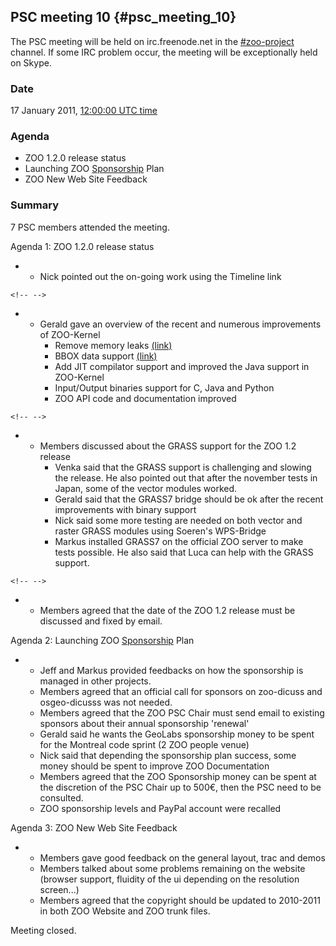 ## PSC meeting 10 {#psc_meeting_10}

The PSC meeting will be held on irc.freenode.net in the
[\#zoo-project](irc://irc.freenode.net/#zoo-project) channel. If some
IRC problem occur, the meeting will be exceptionally held on Skype.

### Date

17 January 2011, [12:00:00 UTC
time](http://www.timeanddate.com/worldclock/fixedtime.html?day=17&month=1&year=2011&hour=12&min=0&sec=0&p1=0)

### Agenda

-   ZOO 1.2.0 release status
-   Launching ZOO [Sponsorship](Sponsorship "wikilink") Plan
-   ZOO New Web Site Feedback

### Summary

7 PSC members attended the meeting.

Agenda 1: ZOO 1.2.0 release status

-   -   Nick pointed out the on-going work using the Timeline link

```{=html}
<!-- -->
```
-   -   Gerald gave an overview of the recent and numerous improvements
        of ZOO-Kernel
        -   Remove memory leaks
            [(link)](http://zoo-project.org/trac/search?q=leaks)
        -   BBOX data support
            [(link)](http://zoo-project.org/trac/wiki/ZooWebSite/ZooServices/ZCFGReference#BoundingBoxDatanode)
        -   Add JIT compilator support and improved the Java support in
            ZOO-Kernel
        -   Input/Output binaries support for C, Java and Python
        -   ZOO API code and documentation improved

```{=html}
<!-- -->
```
-   -   Members discussed about the GRASS support for the ZOO 1.2
        release
        -   Venka said that the GRASS support is challenging and slowing
            the release. He also pointed out that after the november
            tests in Japan, some of the vector modules worked.
        -   Gerald said that the GRASS7 bridge should be ok after the
            recent improvements with binary support
        -   Nick said some more testing are needed on both vector and
            raster GRASS modules using Soeren\'s WPS-Bridge
        -   Markus installed GRASS7 on the official ZOO server to make
            tests possible. He also said that Luca can help with the
            GRASS support.

```{=html}
<!-- -->
```
-   -   Members agreed that the date of the ZOO 1.2 release must be
        discussed and fixed by email.

Agenda 2: Launching ZOO [Sponsorship](Sponsorship "wikilink") Plan

-   -   Jeff and Markus provided feedbacks on how the sponsorship is
        managed in other projects.
    -   Members agreed that an official call for sponsors on zoo-dicuss
        and osgeo-dicusss was not needed.
    -   Members agreed that the ZOO PSC Chair must send email to
        existing sponsors about their annual sponsorship \'renewal\'
    -   Gerald said he wants the GeoLabs sponsorship money to be spent
        for the Montreal code sprint (2 ZOO people venue)
    -   Nick said that depending the sponsorship plan success, some
        money should be spent to improve ZOO Documentation
    -   Members agreed that the ZOO Sponsorship money can be spent at
        the discretion of the PSC Chair up to 500€, then the PSC need to
        be consulted.
    -   ZOO sponsorship levels and PayPal account were recalled

Agenda 3: ZOO New Web Site Feedback

-   -   Members gave good feedback on the general layout, trac and demos
    -   Members talked about some problems remaining on the website
        (browser support, fluidity of the ui depending on the resolution
        screen\...)
    -   Members agreed that the copyright should be updated to 2010-2011
        in both ZOO Website and ZOO trunk files.

Meeting closed.
